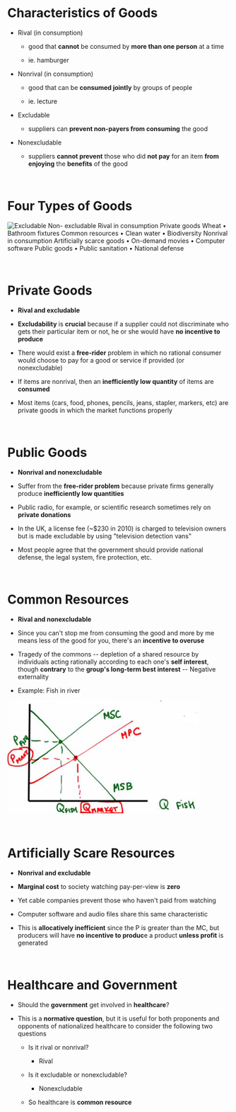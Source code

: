 # Characteristics of Goods

  -  Rival (in consumption)
    
      -  good that **cannot** be consumed by **more than one person**
         at a time
    
      -  ie. hamburger

  -  Nonrival (in consumption)
    
      -  good that can be **consumed jointly** by groups of people
    
      -  ie. lecture

  -  Excludable
    
      -  suppliers can **prevent non-payers from consuming** the good

  -  Nonexcludable
    
      -  suppliers **cannot prevent** those who did **not pay** for an
         item **from enjoying** the **benefits** of the good

 

# Four Types of Goods

![Excludable Non- excludable Rival in consumption Private goods Wheat •
Bathroom fixtures Common resources • Clean water • Biodiversity Nonrival
in consumption Artificially scarce goods • On-demand movies • Computer
software Public goods • Public sanitation • National defense
](./media/image190.png)

 

# Private Goods

  -  **Rival and excludable**

  -  **Excludability** is **crucial** because if a supplier could not
     discriminate who gets their particular item or not, he or she
     would have **no incentive to produce**

  -  There would exist a **free-rider** problem in which no rational
     consumer would choose to pay for a good or service if provided (or
     nonexcludable)

  -  If items are nonrival, then an **inefficiently low quantity** of
     items are **consumed**

  -  Most items (cars, food, phones, pencils, jeans, stapler, markers,
     etc) are private goods in which the market functions properly

 

# Public Goods

  -  **Nonrival and nonexcludable**

  -  Suffer from the **free-rider problem** because private firms
     generally produce **inefficiently low quantities**

  -  Public radio, for example, or scientific research sometimes rely
     on **private donations**

  -  In the UK, a license fee (~$230 in 2010) is charged to television
     owners but is made excludable by using "television detection vans"

  -  Most people agree that the government should provide national
     defense, the legal system, fire protection, etc.

 

# Common Resources

  -  **Rival and nonexcludable**

  -  Since you can't stop me from consuming the good and more by me
     means less of the good for you, there's an **incentive to
     overuse**

  -  Tragedy of the commons -- depletion of a shared resource by
     individuals acting rationally according to each one's **self
     interest**, though **contrary** to the **group's long-term best
     interest** -- Negative externality

  -  Example: Fish in
  river

  ![C:\\CE5A5F25\\EA5686BB-78FF-4844-9ADF-D3586C9ED368\_files\\image191.png](./media/image191.png)
  
   

# Artificially Scare Resources

  -  **Nonrival and excludable**

  -  **Marginal cost** to society watching pay-per-view is **zero**

  -  Yet cable companies prevent those who haven't paid from watching

  -  Computer software and audio files share this same characteristic

  -  This is **allocatively inefficient** since the P is greater than
     the MC, but producers will have **no incentive to produc**e a
     product **unless profit** is generated

 

# Healthcare and Government 

  -  Should the **government** get involved in **healthcare**?

  -  This is a **normative question**, but it is useful for both
     proponents and opponents of nationalized healthcare to consider
     the following two questions
    
      -  Is it rival or nonrival?
        
          -  Rival
    
      -  Is it excludable or nonexcludable?
        
          -  Nonexcludable
    
      -  So healthcare is **common resource**
